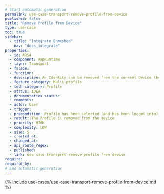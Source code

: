 ```yaml
---
# Start automatic generation
permalink: use-case-transport-remove-profile-from-device
published: false
title: "Remove Profile from Device"
type: use-case
toc: true
sidebar:
  - title: "Integrate Enmeshed"
    nav: "docs_integrate"
properties:
  - id: ARS4
  - component: AppRuntime
  - layer: Transport
  - facade:
  - function:
  - description: An Identity can be removed from the current Device (but will be kept for other Devices, e.g. to offboard one Device). Additionally, a Profile can be removed from another onboarded Device (e.g. for wiping another Device). If no other Device has been set up for the Profile, removing the Profile would trigger the Delete Identity from Backbone use case.
  - feature category: Multi-profile
  - tech category: Profile
  - status: IDEA
  - documentation status:
  - comments:
  - actor: User
  - trigger:
  - precondition: Profile has been selected (and has been logged into) Other Devices has been onboarded for this Identity
  - result: The Profile is removed from the Device
  - priority: HIGH
  - complexity: LOW
  - size: S
  - created_at:
  - changed_at:
  - api_route_regex:
  - published:
  - link: use-case-transport-remove-profile-from-device
require:
required_by:
# End automatic generation
---
```


{% include use-cases/use-case-transport-remove-profile-from-device.md %}
